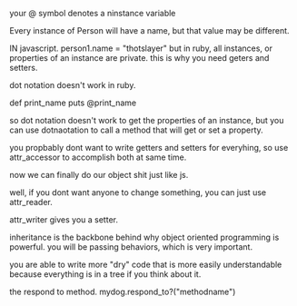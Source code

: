 your @ symbol denotes a ninstance variable

Every instance of Person will have a name, but that value may be different.

IN javascript. person1.name = "thotslayer"
but in ruby, all instances, or properties of an instance are private.  this is why you need geters and setters.

dot notation doesn't work in ruby.

def print_name
  puts @print_name

so dot notation doesn't work to get the properties of an instance, but you can use dotnaotation to call a method that will get or set a property.

you propbably dont want to write getters and setters for everyhing, so use attr_accessor to accomplish both at same time.

now we can finally do our object shit just like js.

well, if you dont want anyone to change something, you can just use attr_reader.

attr_writer gives you a setter.

inheritance is the backbone behind why object oriented programming is powerful.  you will be passing behaviors, which is very important.

you are able to write more "dry" code that is more easily understandable because everything is in a tree if you think about it. 

the respond to method.  mydog.respond_to?("methodname")
